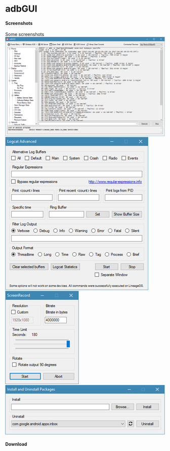 # adbGUI


#### Screenshots
Some screenshots
![new gui](screenshot/main.PNG)
![new gui](screenshot/logcatadvanced.PNG)
![new gui](screenshot/screenrecorder.PNG)
![new gui](screenshot/installuninstall.PNG)



#### Download
